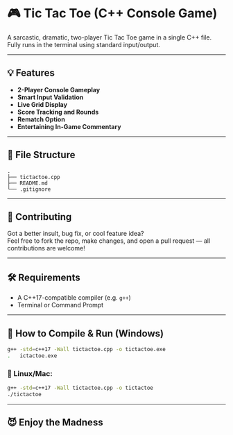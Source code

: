 # 🎮 Tic Tac Toe (C++ Console Game)

A sarcastic, dramatic, two-player Tic Tac Toe game in a single C++ file.  
Fully runs in the terminal using standard input/output.

---

## 💡 Features

- **2-Player Console Gameplay**
- **Smart Input Validation**
- **Live Grid Display**
- **Score Tracking and Rounds**
- **Rematch Option**
- **Entertaining In-Game Commentary**

---

## 🧾 File Structure

```
.
├── tictactoe.cpp
├── README.md
└── .gitignore
```

---

## 🤝 Contributing

Got a better insult, bug fix, or cool feature idea?  
Feel free to fork the repo, make changes, and open a pull request — all contributions are welcome!

---

## 🛠 Requirements

- A C++17-compatible compiler (e.g. `g++`)
- Terminal or Command Prompt

---

## 🚀 How to Compile & Run (Windows)

```bash
g++ -std=c++17 -Wall tictactoe.cpp -o tictactoe.exe
.	ictactoe.exe
```

### 🐧 Linux/Mac:

```bash
g++ -std=c++17 -Wall tictactoe.cpp -o tictactoe
./tictactoe
```

---

## 😈 Enjoy the Madness
